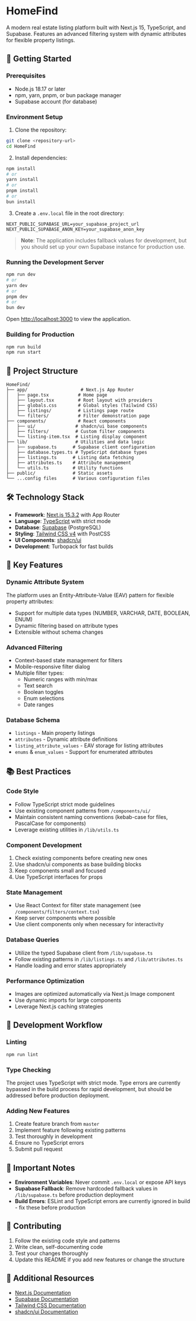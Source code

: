# HomeFind

A modern real estate listing platform built with Next.js 15, TypeScript, and Supabase. Features an advanced filtering system with dynamic attributes for flexible property listings.

## 🚀 Getting Started

### Prerequisites

- Node.js 18.17 or later
- npm, yarn, pnpm, or bun package manager
- Supabase account (for database)

### Environment Setup

1. Clone the repository:
```bash
git clone <repository-url>
cd HomeFind
```

2. Install dependencies:
```bash
npm install
# or
yarn install
# or
pnpm install
# or
bun install
```

3. Create a `.env.local` file in the root directory:
```env
NEXT_PUBLIC_SUPABASE_URL=your_supabase_project_url
NEXT_PUBLIC_SUPABASE_ANON_KEY=your_supabase_anon_key
```

> **Note**: The application includes fallback values for development, but you should set up your own Supabase instance for production use.

### Running the Development Server

```bash
npm run dev
# or
yarn dev
# or
pnpm dev
# or
bun dev
```

Open [http://localhost:3000](http://localhost:3000) to view the application.

### Building for Production

```bash
npm run build
npm run start
```

## 📁 Project Structure

```
HomeFind/
├── app/                    # Next.js App Router
│   ├── page.tsx           # Home page
│   ├── layout.tsx         # Root layout with providers
│   ├── globals.css        # Global styles (Tailwind CSS)
│   ├── listings/          # Listings page route
│   └── filters/           # Filter demonstration page
├── components/            # React components
│   ├── ui/               # shadcn/ui base components
│   ├── filters/          # Custom filter components
│   └── listing-item.tsx  # Listing display component
├── lib/                  # Utilities and data logic
│   ├── supabase.ts      # Supabase client configuration
│   ├── database.types.ts # TypeScript database types
│   ├── listings.ts      # Listing data fetching
│   ├── attributes.ts    # Attribute management
│   └── utils.ts         # Utility functions
├── public/              # Static assets
└── ...config files      # Various configuration files
```

## 🛠️ Technology Stack

- **Framework**: [Next.js 15.3.2](https://nextjs.org/) with App Router
- **Language**: [TypeScript](https://www.typescriptlang.org/) with strict mode
- **Database**: [Supabase](https://supabase.com/) (PostgreSQL)
- **Styling**: [Tailwind CSS v4](https://tailwindcss.com/) with PostCSS
- **UI Components**: [shadcn/ui](https://ui.shadcn.com/)
- **Development**: Turbopack for fast builds

## 🎯 Key Features

### Dynamic Attribute System
The platform uses an Entity-Attribute-Value (EAV) pattern for flexible property attributes:
- Support for multiple data types (NUMBER, VARCHAR, DATE, BOOLEAN, ENUM)
- Dynamic filtering based on attribute types
- Extensible without schema changes

### Advanced Filtering
- Context-based state management for filters
- Mobile-responsive filter dialog
- Multiple filter types:
  - Numeric ranges with min/max
  - Text search
  - Boolean toggles
  - Enum selections
  - Date ranges

### Database Schema
- `listings` - Main property listings
- `attributes` - Dynamic attribute definitions
- `listing_attribute_values` - EAV storage for listing attributes
- `enums` & `enum_values` - Support for enumerated attributes

## 📚 Best Practices

### Code Style
- Follow TypeScript strict mode guidelines
- Use existing component patterns from `/components/ui/`
- Maintain consistent naming conventions (kebab-case for files, PascalCase for components)
- Leverage existing utilities in `/lib/utils.ts`

### Component Development
1. Check existing components before creating new ones
2. Use shadcn/ui components as base building blocks
3. Keep components small and focused
4. Use TypeScript interfaces for props

### State Management
- Use React Context for filter state management (see `/components/filters/context.tsx`)
- Keep server components where possible
- Use client components only when necessary for interactivity

### Database Queries
- Utilize the typed Supabase client from `/lib/supabase.ts`
- Follow existing patterns in `/lib/listings.ts` and `/lib/attributes.ts`
- Handle loading and error states appropriately

### Performance Optimization
- Images are optimized automatically via Next.js Image component
- Use dynamic imports for large components
- Leverage Next.js caching strategies

## 🧪 Development Workflow

### Linting
```bash
npm run lint
```

### Type Checking
The project uses TypeScript with strict mode. Type errors are currently bypassed in the build process for rapid development, but should be addressed before production deployment.

### Adding New Features
1. Create feature branch from `master`
2. Implement feature following existing patterns
3. Test thoroughly in development
4. Ensure no TypeScript errors
5. Submit pull request

## 🚨 Important Notes

- **Environment Variables**: Never commit `.env.local` or expose API keys
- **Supabase Fallback**: Remove hardcoded fallback values in `/lib/supabase.ts` before production deployment
- **Build Errors**: ESLint and TypeScript errors are currently ignored in build - fix these before production

## 📝 Contributing

1. Follow the existing code style and patterns
2. Write clean, self-documenting code
3. Test your changes thoroughly
4. Update this README if you add new features or change the structure

## 🔗 Additional Resources

- [Next.js Documentation](https://nextjs.org/docs)
- [Supabase Documentation](https://supabase.com/docs)
- [Tailwind CSS Documentation](https://tailwindcss.com/docs)
- [shadcn/ui Documentation](https://ui.shadcn.com/docs)